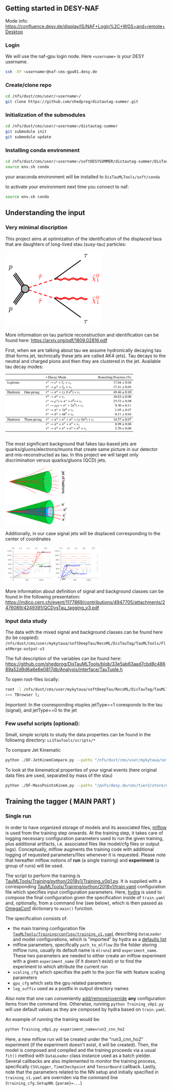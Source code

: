 
## Getting started in DESY-NAF

Mode info: https://confluence.desy.de/display/IS/NAF+Login%2C+WGS+and+remote+Desktop

### Login

We will use the naf-gpu login node. Here `<username>` is your DESY username.

```bash
ssh -XY <username>@naf-cms-gpu01.desy.de
```

### Create/clone repo

```bash
cd /nfs/dust/cms/user/<username>/
git clone https://github.com/shedprog/distautag-summer.git

```

### Initialization of the submodules

```bash
cd /nfs/dust/cms/user/<username>/distautag-summer
git submodule init
git submodule update
```

### Installing conda environment

```bash
cd /nfs/dust/cms/user/<username>/softDESYSUMMER/distautag-summer/DisTauMLTools
source env.sh conda
```

your anaconda environment will be installed to `DisTauMLTools/soft/conda`

to activate your environment next time you connect to naf:
```bash
source env.sh conda
```

## Understanding the input

### Very minimal discription

This project aims at optimization of the identification of the displaced taus that are daughters of long-lived stau (susy-tau) particles:

<img
  src="docs/img/stau.png"
  alt="Alt text"
  title="stau"
  style="display: inline-block; margin: 0 auto; max-width: 300px">

More information on tau particle reconstruction and identification can be found here: https://arxiv.org/pdf/1809.02816.pdf

First, when we are talking about tau we assume hydronically decaying tau (that forms jet, 
technically these jets are called AK4-jets). Tau decays to the neutral and charged pions and then they are clustered in the jet. Available tau decay modes:

<img
  src="docs/img/tau-decay.png"
  alt="Alt text"
  title="stau"
  style="display: inline-block; margin: 0 auto; max-width: 400px">

The most significant background that fakes tau-based jets are quarks/gluons/electrons/muons that create same picture in our detector and mis-reconstructed as tau. In this project we will target only discrimination versus quarks/gluons (QCD) jets. 

<img
  src="docs/img/tausignature_trans.png"
  alt="Alt text"
  title="stau"
  style="display: inline-block; margin: 0 auto; max-width: 200px">

Additionally, in our case signal jets will be displaced corresponding to the center of coordinates

<img
  src="docs/img/jet_signal_bkgr.png"
  alt="Alt text"
  title="stau"
  style="display: inline-block; margin: 0 auto; max-width: 300px">

More information about definition of signal and background classes can be found in the following presentation: https://indico.cern.ch/event/1177869/contributions/4947705/attachments/2476089/4249391/QCDvsTau_tagging_v3.pdf

### Input data study

The data with the mixed signal and background classes can be found here (to be coppied): `/nfs/dust/cms/user/mykytaua/softDeepTau/RecoML/DisTauTag/TauMLTools/FlatMerge-output-v3`

The full description of the variables can be found here: https://github.com/shedprog/DisTauMLTools/blob/33e5ab63aad7cbd8c48689a52d9d6a6e6e0817db/Analysis/interface/TauTuple.h


To open root-files locally:
```bash
root -l /nfs/dust/cms/user/mykytaua/softDeepTau/RecoML/DisTauTag/TauMLTools/FlatMerge-output-v3/ShuffleMergeFlat_0.root
>>> TBrowser l;
``` 

*Important:* In the cooresponding ntuples jetType==1 coresponds to the tau (signal), and jetType==0 to the jet

### Few useful scripts (optional):

Small, simple scripts to study the data properties can be found in the following directory:
`LLSTauTools/scripts/*`

To compare Jet Kinematic
```bash
python ./DF-JetKinemCompare.py --paths "/nfs/dust/cms/user/mykytaua/softDeepTau/RecoML/DisTauTag/TauMLTools/FlatMerge-output" "/nfs/dust/cms/user/mykytaua/softDeepTau/RecoML/DisTauTag/TauMLTools/FlatMerge-output" -na "STAU-mix" "QCD-mix" -c "jetType==1" "jetType==0" -N 1 1 -o ./output/DF-JetKinemCompare_ShuffleMergeFlat
```

To look at the kinematical properties of your signal events (here original data files are used, separated by mass of the stau)
```bash
python ./DF-MassPointsKinem.py --paths "/pnfs/desy.de/cms/tier2/store/user/myshched/ntuples-tau-pog/SUS-RunIISummer20UL18GEN-stau100_lsp1_ctau1000mm_v4/" "/pnfs/desy.de/cms/tier2/store/user/myshched/ntuples-tau-pog/SUS-RunIISummer20UL18GEN-stau250_lsp1_ctau1000mm_v4/" "/pnfs/desy.de/cms/tier2/store/user/myshched/ntuples-tau-pog/SUS-RunIISummer20UL18GEN-stau400_lsp1_ctau1000mm_v4/crab_STAU_longlived_M400/" "/pnfs/desy.de/cms/tier2/store/user/myshched/ntuples-tau-pog/SUS-RunIISummer20UL18GEN-stau100_lsp1_ctau100mm_v5/crab_STAU_longlived_M100_10cm/" "/pnfs/desy.de/cms/tier2/store/user/myshched/ntuples-tau-pog/SUS-RunIISummer20UL18GEN-stau250_lsp1_ctau100mm_v4/" "/pnfs/desy.de/cms/tier2/store/user/myshched/ntuples-tau-pog/SUS-RunIISummer20UL18GEN-stau400_lsp1_ctau1000mm_v4/crab_STAU_longlived_M400_10cm/" -na "mstau_100_1m" "mstau_250_1m" "mstau_400_1m" "mstau_100_10cm" "mstau_250_10cm" "mstau_400_10cm" -c "jet_pt>20&&abs(jet_eta)<2.4" -N 4 4 4 4 4 4 -o ./output/DF-MassPointsKinem
```

## Training the tagger ( **MAIN PART** )

### Single run
In order to have organized storage of models and its associated files, [mlflow](https://mlflow.org/docs/latest/index.html) is used from the training step onwards. At the training step, it takes care of logging necessary configuration parameters used to run the given training, plus additional artifacts, i.e. associated files like model/cfg files or output logs). Conceptually, mlflow augments the training code with additional logging of requested parameters/files whenever it is requested. Please note that hereafter mlflow notions of __run__ (a single training) and __experiment__ (a group of runs) will be used. 

The script to perform the training is [TauMLTools/Training/python/2018v1/Training_v0p1.py](https://github.com/cms-tau-pog/TauMLTools/blob/master/Training/python/2018v1/Training_v0p1.py). It is supplied with a corresponding [TauMLTools/Training/python/2018v1/train.yaml](https://github.com/cms-tau-pog/TauMLTools/blob/master/Training/python/2018v1/train.yaml) configuration file which specifies input configuration parameters. Here, [hydra](https://hydra.cc/docs/intro/) is used to compose the final configuration given the specification inside of `train.yaml` and, optionally, from a command line (see below), which is then passed as [OmegaConf](https://omegaconf.readthedocs.io/) dictionary to `main()` function. 

The specification consists of:
* the main training configuration file [`TauMLTools/Training/configs/training_v1.yaml`](https://github.com/cms-tau-pog/TauMLTools/blob/master/Training/configs/training_v1.yaml) describing `DataLoader` and model configurations, which is "imported" by hydra as a [defaults list](https://hydra.cc/docs/advanced/defaults_list/)
* mlflow parameters, specifically `path_to_mlflow` (to the folder storing mlflow runs, usually its default name is `mlruns`) and `experiment_name`.  These two parameters are needed to either create an mlflow experiment with a given `experiment_name` (if it doesn't exist) or to find the experiment to which attribute the current run
* `scaling_cfg` which specifies the path to the json file with feature scaling parameters
* `gpu_cfg` which sets the gpu related parameters 
* `log_suffix` used as a postfix in output directory names

Also note that one can conveniently [add/remove/override](https://hydra.cc/docs/advanced/override_grammar/basic/) __any__ configuration items from the command line. Otherwise, running `python Training_v0p1.py` will use default values as they are composed by hydra based on `train.yaml`.

An example of running the training would be:
```sh
python Training_v0p1.py experiment_name=run3_cnn_ho2 
```

Here, a new mlflow run will be created under the "run3_cnn_ho2" experiment (if the experiment doesn't exist, it will be created). Then, the model is composed and compiled and the training proceeds via a usual `fit()` method with `DataLoader` class instance used as a batch yielder. Several callbacks are also implemented to monitor the training process, specifically `CSVLogger`, `TimeCheckpoint` and `TensorBoard` callback. Lastly, note that the parameters related to the NN setup and initially specified in `training_v1.yaml` are overriden via the command line (`training_cfg.SetupNN.{param}=...`)